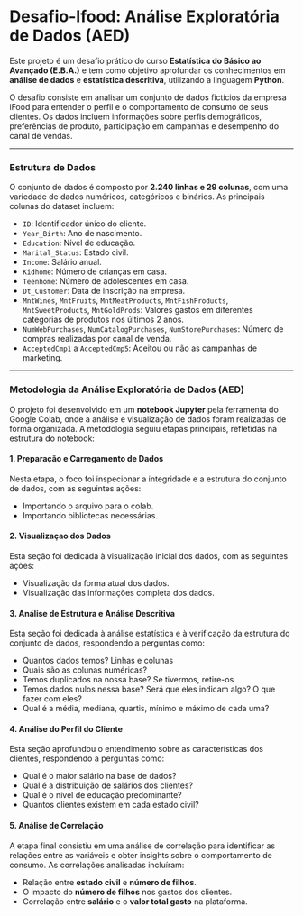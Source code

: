 # Desafio-Ifood: Análise Exploratória de Dados (AED)

Este projeto é um desafio prático do curso **Estatística do Básico ao Avançado (E.B.A.)** e tem como objetivo aprofundar os conhecimentos em **análise de dados** e **estatística descritiva**, utilizando a linguagem **Python**.

O desafio consiste em analisar um conjunto de dados fictícios da empresa iFood para entender o perfil e o comportamento de consumo de seus clientes. Os dados incluem informações sobre perfis demográficos, preferências de produto, participação em campanhas e desempenho do canal de vendas.

---

### Estrutura de Dados

O conjunto de dados é composto por **2.240 linhas e 29 colunas**, com uma variedade de dados numéricos, categóricos e binários. As principais colunas do dataset incluem:

* `ID`: Identificador único do cliente.
* `Year_Birth`: Ano de nascimento.
* `Education`: Nível de educação.
* `Marital_Status`: Estado civil.
* `Income`: Salário anual.
* `Kidhome`: Número de crianças em casa.
* `Teenhome`: Número de adolescentes em casa.
* `Dt_Customer`: Data de inscrição na empresa.
* `MntWines`, `MntFruits`, `MntMeatProducts`, `MntFishProducts`, `MntSweetProducts`, `MntGoldProds`: Valores gastos em diferentes categorias de produtos nos últimos 2 anos.
* `NumWebPurchases`, `NumCatalogPurchases`, `NumStorePurchases`: Número de compras realizadas por canal de venda.
* `AcceptedCmp1` a `AcceptedCmp5`: Aceitou ou não as campanhas de marketing.

---

### Metodologia da Análise Exploratória de Dados (AED)

O projeto foi desenvolvido em um **notebook Jupyter** pela ferramenta do Google Colab, onde a análise e visualização de dados foram realizadas de forma organizada. A metodologia seguiu etapas principais, refletidas na estrutura do notebook:

#### 1. Preparação e Carregamento de Dados

Nesta etapa, o foco foi inspecionar a integridade e a estrutura do conjunto de dados, com as seguintes ações:

* Importando o arquivo para o colab.
* Importando bibliotecas necessárias. 

#### 2. Visualizaçao dos Dados

Esta seção foi dedicada à visualização inicial dos dados, com as seguintes ações:

* Visualização da forma atual dos dados.
* Visualização das informações completa dos dados.

#### 3. Análise de Estrutura e Análise Descritiva

Esta seção foi dedicada à análise estatística e à verificação da estrutura do conjunto de dados, respondendo a perguntas como:

* Quantos dados temos? Linhas e colunas 
* Quais são as colunas numéricas?
* Temos duplicados na nossa base? Se tivermos, retire-os 
* Temos dados nulos nessa base? Será que eles indicam algo? O que fazer com eles? 
* Qual é a média, mediana, quartis, mínimo e máximo de cada uma?

#### 4. Análise do Perfil do Cliente

Esta seção aprofundou o entendimento sobre as características dos clientes, respondendo a perguntas como:

* Qual é o maior salário na base de dados?
* Qual é a distribuição de salários dos clientes?
* Qual é o nível de educação predominante?
* Quantos clientes existem em cada estado civil?

#### 5. Análise de Correlação

A etapa final consistiu em uma análise de correlação para identificar as relações entre as variáveis e obter insights sobre o comportamento de consumo. As correlações analisadas incluíram:

* Relação entre **estado civil** e **número de filhos**.
* O impacto do **número de filhos** nos gastos dos clientes.
* Correlação entre **salário** e o **valor total gasto** na plataforma.
